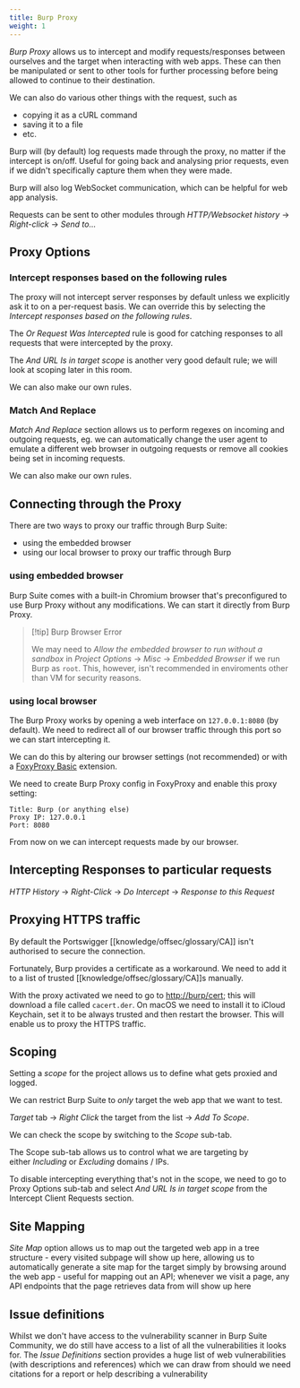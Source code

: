 ```yaml
---
title: Burp Proxy
weight: 1
---
```


_Burp Proxy_ allows us to intercept and modify requests/responses between
ourselves and the target when interacting with web apps. These can then be manipulated or sent to other tools for further processing before being allowed to continue to their destination.

We can also do various other things with the request, such as

- copying it as a cURL command
- saving it to a file
- etc.

Burp will (by default) log requests made through the proxy, no matter if the intercept is on/off. Useful for going back and analysing prior requests, even if we didn't specifically capture them when they were made.

Burp will also log WebSocket communication, which can be helpful for web app analysis.

Requests can be sent to other modules through _HTTP/Websocket history_ -> _Right-click_ -> _Send to..._

## Proxy Options

### Intercept responses based on the following rules

The proxy will not intercept server responses by default unless we explicitly ask it to on a per-request basis. We can override this by selecting the _Intercept responses based on the following rules_.

The _Or Request Was Intercepted_ rule is good for catching responses to all requests that were intercepted by the proxy.

The _And URL Is in target scope_ is another very good default rule; we will look at scoping later in this room.

We can also make our own rules.

### Match And Replace

_Match And Replace_ section allows us to perform regexes on incoming and outgoing requests, eg. we can automatically change the user agent to emulate a different web browser in outgoing requests or remove all cookies being set in incoming requests.

We can also make our own rules.

## Connecting through the Proxy

There are two ways to proxy our traffic through Burp Suite:

- using the embedded browser
- using our local browser to proxy our traffic through Burp

### using embedded browser

Burp Suite comes with a built-in Chromium browser that's preconfigured to use Burp Proxy without any modifications. We can start it directly from Burp Proxy.

> [!tip] Burp Browser Error
>
> We may need to _Allow the embedded browser to run without a sandbox_ in _Project Options_ -> _Misc_ -> _Embedded Browser_ if we run Burp as `root`. This, however, isn't recommended in enviroments other than VM for security reasons.

### using local browser

The Burp Proxy works by opening a web interface on `127.0.0.1:8080` (by default). We need to redirect all of our browser traffic through this port so we can start intercepting it.

We can do this by altering our browser settings (not recommended) or with a [FoxyProxy Basic](https://chrome.google.com/webstore/detail/foxyproxy-basic/dookpfaalaaappcdneeahomimbllocnb) extension.

We need to create Burp Proxy config in FoxyProxy and enable this proxy setting:

```
Title: Burp (or anything else)
Proxy IP: 127.0.0.1
Port: 8080
```

From now on we can intercept requests made by our browser.

## Intercepting Responses to particular requests

_HTTP History_ -> _Right-Click_ -> _Do Intercept_ -> _Response to this Request_

## Proxying HTTPS traffic

By default the Portswigger [[knowledge/offsec/glossary/CA]] isn't authorised to secure the connection.

Fortunately, Burp provides a certificate as a workaround. We need to add it to a list of trusted [[knowledge/offsec/glossary/CA]]s manually.

With the proxy activated we need to go to [http://burp/cert](http://burp/cert); this will download a file called `cacert.der`. On macOS we need to install it to iCloud Keychain, set it to be always trusted and then restart the browser. This will enable us to proxy the HTTPS traffic.

## Scoping

Setting a _scope_ for the project allows us to define what gets proxied and logged.

We can restrict Burp Suite to *only* target the web app that we want to test.

_Target_ tab -> _Right Click_ the target from the list -> _Add To Scope_.

We can check the scope by switching to the _Scope_ sub-tab.

The Scope sub-tab allows us to control what we are targeting by either *Including* or *Excluding* domains / IPs.

To disable intercepting everything that's not in the scope, we need to go to Proxy Options sub-tab and select _And URL Is in target scope_ from the Intercept Client Requests section.

## Site Mapping

_Site Map_ option allows us to map out the targeted web app in a tree structure - every visited subpage will show up here, allowing us to automatically generate a site map for the target simply by browsing around the web app - useful for mapping out an API; whenever we visit a page, any API endpoints that the page retrieves data from will show up here

## Issue definitions

Whilst we don't have access to the vulnerability scanner in Burp Suite Community, we do still have access to a list of all the vulnerabilities it looks for. The _Issue Definitions_ section provides a huge list of web vulnerabilities (with descriptions and references) which we can draw from should we need citations for a report or help describing a vulnerability
